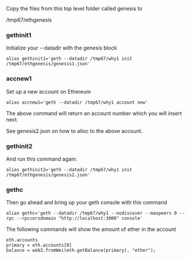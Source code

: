 Copy the files from this top level folder called genesis to

/tmp67/ethgenesis

### gethinit1

Initialize your --datadir with the genesis block

```
alias gethinit1='geth --datadir /tmp67/why1 init /tmp67/ethgenesis/genesis1.json'
```

### accnew1

Set up a new account on Ethereum

```
alias accnew1='geth --datadir /tmp67/why1 account new'
```

The above command will return an account number which you will insert next.

See genesis2.json on how to alloc to the above account.

### gethinit2

And run this command again:

```
alias gethinit2='geth --datadir /tmp67/why1 init /tmp67/ethgenesis/genesis2.json'
```

### gethc

Then go ahead and bring up your geth console with this command

```
alias gethc='geth --datadir /tmp67/why1 --nodiscover --maxpeers 0 --rpc --rpccorsdomain "http://localhost:3000" console'
```

The following commands will show the amount of ether in the account

```
eth.accounts
primary = eth.accounts[0]
balance = web3.fromWei(eth.getBalance(primary), "ether");
```

